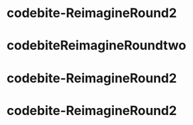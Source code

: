 # codebite-ReimagineRound2
# codebiteReimagineRoundtwo
# codebite-ReimagineRound2
# codebite-ReimagineRound2
